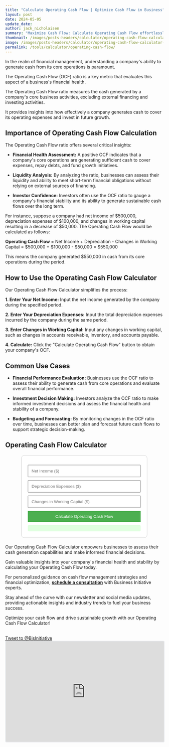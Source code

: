 ```yaml
---
title: "Calculate Operating Cash Flow | Optimize Cash Flow in Business"
layout: post
date: 2024-05-05
update_date: 
author: jack_nicholaisen
summary: "Maximize Cash Flow: Calculate Operating Cash Flow effortlessly. Evaluate financial health, boost liquidity, and drive growth!" 
thumbnail: /images/posts-headers/calculator/operating-cash-flow-calculator-header.png
image: /images/posts-headers/calculator/operating-cash-flow-calculator-header.png
permalink: /tools/calculator/operating-cash-flow/
---
```


In the realm of financial management, understanding a company's ability to generate cash from its core operations is paramount. 

The Operating Cash Flow (OCF) ratio is a key metric that evaluates this aspect of a business's financial health.

The Operating Cash Flow ratio measures the cash generated by a company's core business activities, excluding external financing and investing activities. 

It provides insights into how effectively a company generates cash to cover its operating expenses and invest in future growth.

## Importance of Operating Cash Flow Calculation

The Operating Cash Flow ratio offers several critical insights:

- **Financial Health Assessment:** A positive OCF indicates that a company's core operations are generating sufficient cash to cover expenses, repay debts, and fund growth initiatives.
  
- **Liquidity Analysis:** By analyzing the ratio, businesses can assess their liquidity and ability to meet short-term financial obligations without relying on external sources of financing.
  
- **Investor Confidence:** Investors often use the OCF ratio to gauge a company's financial stability and its ability to generate sustainable cash flows over the long term.

For instance, suppose a company had net income of $500,000, depreciation expenses of $100,000, and changes in working capital resulting in a decrease of $50,000. The Operating Cash Flow would be calculated as follows:

<p><b>Operating Cash Flow</b> = Net Income + Depreciation - Changes in Working Capital = $500,000 + $100,000 - $50,000 = $550,000</p>

This means the company generated $550,000 in cash from its core operations during the period.

## How to Use the Operating Cash Flow Calculator

Our Operating Cash Flow Calculator simplifies the process:

**1. Enter Your Net Income:** Input the net income generated by the company during the specified period.

**2. Enter Your Depreciation Expenses:** Input the total depreciation expenses incurred by the company during the same period.

**3. Enter Changes in Working Capital:** Input any changes in working capital, such as changes in accounts receivable, inventory, and accounts payable.

**4. Calculate:** Click the "Calculate Operating Cash Flow" button to obtain your company's OCF.

## Common Use Cases

- **Financial Performance Evaluation:** Businesses use the OCF ratio to assess their ability to generate cash from core operations and evaluate overall financial performance.
  
- **Investment Decision Making:** Investors analyze the OCF ratio to make informed investment decisions and assess the financial health and stability of a company.
  
- **Budgeting and Forecasting:** By monitoring changes in the OCF ratio over time, businesses can better plan and forecast future cash flows to support strategic decision-making.

## Operating Cash Flow Calculator

<style>
    .calculator-box {
        max-width: 360px;
        margin: 20px auto;
        padding: 20px;
        border: 1px solid #ccc;
        border-radius: 10px;
        background: #fff;
    }
    input, button {
        width: 100%;
        padding: 10px;
        margin-top: 10px;
        box-sizing: border-box;
    }
    button {
        background-color: #4CAF50;
        color: white;
        border: none;
        cursor: pointer;
    }
    button:hover {
        background-color: #45a049;
    }
    #result {
        margin-top: 10px;
        padding: 10px;
        background-color: #e0ffe0;
        color: #339933;
        border-radius: 4px;
    }
</style>

<div class="calculator-box">
    <input type="number" id="netIncome" placeholder="Net Income ($)">
    <input type="number" id="depreciationExpenses" placeholder="Depreciation Expenses ($)">
    <input type="number" id="changesInWorkingCapital" placeholder="Changes in Working Capital ($)">
    <button onclick="calculateOperatingCashFlow()">Calculate Operating Cash Flow</button>
    <div id="result"></div>
</div>

<script>
    function calculateOperatingCashFlow() {
        var netIncome = parseFloat(document.getElementById("netIncome").value);
        var depreciationExpenses = parseFloat(document.getElementById("depreciationExpenses").value);
        var changesInWorkingCapital = parseFloat(document.getElementById("changesInWorkingCapital").value);
        var operatingCashFlow = netIncome + depreciationExpenses - changesInWorkingCapital;

        if (!isNaN(operatingCashFlow)) {
            document.getElementById("result").innerHTML = "Operating Cash Flow: $" + operatingCashFlow.toFixed(2);
        } else {
            document.getElementById("result").innerHTML = "Please enter valid numbers for Net Income, Depreciation Expenses, and Changes in Working Capital.";
        }
    }
</script>

Our Operating Cash Flow Calculator empowers businesses to assess their cash generation capabilities and make informed financial decisions. 

Gain valuable insights into your company's financial health and stability by calculating your Operating Cash Flow today.

For personalized guidance on cash flow management strategies and financial optimization, **<a href="https://calendly.com/businessinitiative/30-minute-consultation-call" target="_blank">schedule a consultation</a>** with Business Initiative experts.

Stay ahead of the curve with our newsletter and social media updates, providing actionable insights and industry trends to fuel your business success.

Optimize your cash flow and drive sustainable growth with our Operating Cash Flow Calculator!

<br>
<a href="https://twitter.com/intent/tweet?screen_name=BisInitiative&ref_src=twsrc%5Etfw" class="twitter-mention-button" data-size="large" data-show-count="false">Tweet to @BisInitiative</a><script async src="https://platform.twitter.com/widgets.js" charset="utf-8"></script>
<br>

<iframe src="https://embeds.beehiiv.com/e19ce286-1d77-44e9-b09f-22d4f7c6f0bf" data-test-id="beehiiv-embed" width="100%" height="320" frameborder="0" scrolling="no" style="border-radius: 4px; border: 2px solid #e5e7eb; margin: 0; background-color: transparent;"></iframe>


